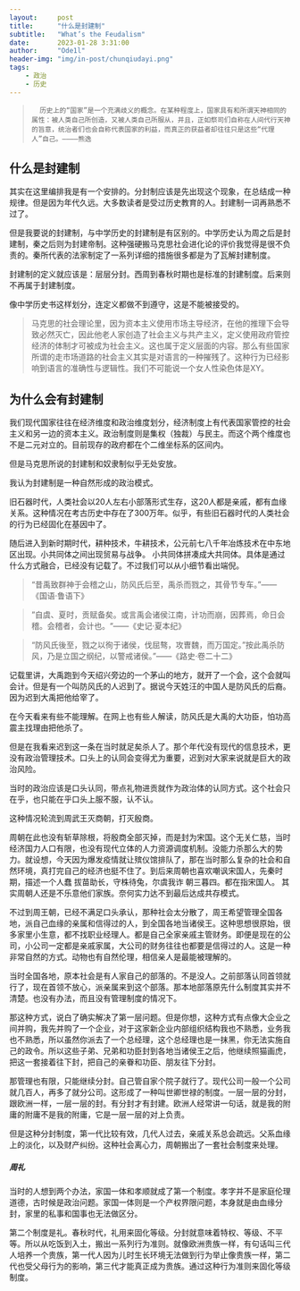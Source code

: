 ```yaml
---
layout:     post
title:      "什么是封建制"
subtitle:   "What’s the Feudalism"
date:       2023-01-28 3:31:00
author:     "Ode1l"
header-img: "img/in-post/chunqiudayi.png"
tags:
    - 政治
    - 历史
---
```


>       历史上的“国家”是一个充满歧义的概念。在某种程度上，国家具有和所谓天神相同的属性：被人类自己所创造，又被人类自己所服从，并且，正如祭司们自称在人间代行天神的旨意，统治者们也会自称代表国家的利益，而真正的获益者却往往只是这些“代理人”自己。————熊逸

## 什么是封建制

其实在这里编排我是有一个安排的。分封制应该是先出现这个现象，在总结成一种规律。但是因为年代久远。大多数读者是受过历史教育的人。封建制一词再熟悉不过了。

但是我要说的封建制，与中学历史的封建制是有区别的。中学历史认为周之后是封建制，秦之后则为封建帝制。这种强硬搬马克思社会进化论的评价我觉得是很不负责的。秦所代表的法家制定了一系列详细的措施很多都是为了瓦解封建制度。

封建制的定义就应该是：层层分封。西周到春秋时期也是标准的封建制度。后来则不再属于封建制度。

像中学历史书这样划分，连定义都做不到遵守，这是不能被接受的。

> 马克思的社会理论里，因为资本主义使用市场主导经济，在他的推理下会导致必然灭亡，因此他老人家创造了社会主义与共产主义，定义使用政府管控经济的体制才可被成为社会主义。这也属于定义层面的内容。那么有些国家所谓的走市场道路的社会主义其实是对语言的一种摧残了。这种行为已经影响到语言的准确性与逻辑性。我们不可能说一个女人性染色体是XY。

## 为什么会有封建制

我们现代国家往往在经济维度和政治维度划分，经济制度上有代表国家管控的社会主义和另一边的资本主义。政治制度则是集权（独裁）与民主。而这个两个维度也不是二元对立的。目前现存的政府都在个二维坐标系的区间内。

但是马克思所说的封建制和奴隶制似乎无处安放。

我认为封建制是一种自然形成的政治模式。

旧石器时代，人类社会以20人左右小部落形式生存，这20人都是亲戚，都有血缘关系。这种情况在考古历史中存在了300万年。似乎，有些旧石器时代的人类社会的行为已经固化在基因中了。

随后进入到新时期时代，耕种技术，牛耕技术，公元前七八千年冶炼技术在中东地区出现。小共同体之间出现贸易与战争。 小共同体拼凑成大共同体。具体是通过什么方式融合，已经没有记载了。不过我们可以从小细节看出端倪。

> “昔禹致群神于会稽之山，防风氏后至，禹杀而戮之，其骨节专车。”——《国语·鲁语下》

> ”自虞、夏时，贡赋备矣。或言禹会诸侯江南，计功而崩，因葬焉，命日会稽。会稽者，会计也。“——《史记·夏本纪》

> “防风氏後至，戮之以徇于诸侯，伐屈骜，攻曺魏，而万国定。”按此禹杀防风，乃是立国之纲纪，以警戒诸侯。”——《路史·卷二十二》

记载里讲，大禹跑到今天绍兴旁边的一个茅山的地方，就开了一个会，这个会就叫会计。但是有一个叫防风氏的人迟到了。据说今天姓汪的中国人是防风氏的后裔。因为迟到大禹把他给宰了。

在今天看来有些不能理解。在网上也有些人解读，防风氏是大禹的大功臣，怕功高震主找理由把他杀了。

但是在我看来迟到这一条在当时就足矣杀人了。那个年代没有现代的信息技术，更没有政治管理技术。口头上的认同会变得尤为重要，迟到对大家来说就是巨大的政治风险。

当时的政治应该是口头认同，带点礼物进贡就作为政治体的认同方式。这个社会只在乎，也只能在乎口头上服不服，认不认。

这种情况轮流到周武王灭商朝，打灭殷商。

周朝在此也没有斩草除根，将殷商全部灭掉，而是封为宋国。这个无关仁慈，当时经济国力人口有限，也没有现代立体的人力资源调度机制。没能力杀那么大的势力。就设想，今天因为爆发疫情就让殡仪馆排队了，那在当时那么复杂的社会和自然环境，真打完自己的经济也挺不住了。到后来周朝也喜欢嘲讽宋国人，先秦时期，描述一个人蠢 拔苗助长，守株待兔，尔虞我诈 朝三暮四。都在指宋国人。 其实周朝人还是不乐意他们家族。奈何实力达不到最后达成共存模式。

不过到周王朝，已经不满足口头承认，那种社会太分散了，周王希望管理全国各地，派自己血缘的亲属和信得过的人，到全国各地当诸侯王。这种思想很原始，很多家里小生意，都不找职业经理人。都是自己全家亲戚主管财务。即便是现在的公司，小公司一定都是亲戚家属，大公司的财务往往也都要是信得过的人。这是一种非常自然的方式。动物也有自然伦理，相信亲人是最能被理解的。

当时全国各地，原本社会是有人家自己的部落的。不是没人。之前部落认同首领就行了，现在首领不放心，派亲属来到这个部落。那本地部落原先什么制度其实并不清楚。也没有办法，而且没有管理制度的情况下。

那这种方式，说白了确实解决了第一层问题。但是你想，这种方式有点像大企业之间并购，我先并购了一个企业，对于这家新企业内部组织结构我也不熟悉，业务我也不熟悉，所以虽然你派去了一个总经理，这个总经理也是一抹黑，你无法实施自己的政令。所以这些子弟、兄弟和功臣封到各地当诸侯王之后，他继续照猫画虎，把这一套接着往下封，把自己的亲眷和功臣、朋友往下分封。

那管理也有限，只能继续分封。自己管自家个院子就行了。现代公司一般一个公司就几百人，再多了就分公司。这形成了一种叫世卿世禄的制度。一层一层的分封，跟欧洲一样，一层一层的封。有分封才有封建。欧洲人经常讲一句话，就是我的附庸的附庸不是我的附庸，它是一层一层的对上负责。

但是这种分封制度，第一代比较有效，几代人过去，亲戚关系总会疏远。父系血缘上的淡化，以及财产纠纷。这种社会离心力，周朝搬出了一套社会制度来处理。

#####  周礼

当时的人想到两个办法，家国一体和孝顺就成了第一个制度。孝字并不是家庭伦理道德，古时候是政治问题。家国一体则是一个产权界限问题，本身就是由血缘分封，家里的私事和国事也无法做区分。

第二个制度是礼。春秋时代，礼用来固化等级。分封就意味着特权、等级、不平等。所以从吃饭到入土，搬出一系列行为准则。就像欧洲贵族一样，有句话叫三代人培养一个贵族，第一代人因为儿时生长环境无法做到行为举止像贵族一样，第二代也受父母行为的影响，第三代才能真正成为贵族。通过这种行为准则来固化等级制度。
